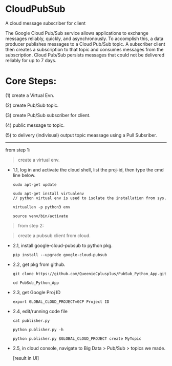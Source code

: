 # CloudPubSub
A cloud message subscriber for client

The Google Cloud Pub/Sub service allows applications to exchange messages reliably, quickly, and asynchronously. To accomplish this, a data producer publishes messages to a Cloud Pub/Sub topic. A subscriber client then creates a subscription to that topic and consumes messages from the subscription. Cloud Pub/Sub persists messages that could not be delivered reliably for up to 7 days.

# Core Steps:

(1) create a Virtual Evn.

(2) create Pub/Sub topic.

(3) create Pub/Sub subscriber for client.

(4) public message to topic.

(5) to delivery (indivisual) output topic meassage using a Pull Subsriber.

-----

from step 1:

> create a virtual env.

* 1.1, log in and activate the cloud shell, list the proj-id, then type the cmd line below.

      sudo apt-get update
      
      sudo apt-get install virtualenv
      // python virtual env is used to isolate the installation from sys.
      
      virtuallen -p python3 env
      
      source venv/bin/activate
      
 > from step 2:
 
 > create a pubsub client from cloud.
 
 * 2.1, install google-cloud-pubsub to python pkg.
 
       pip install --upgrade google-cloud-pubsub
       
 * 2.2, get pkg from github.
 
       git clone https://github.com/QueenieCplusplus/PubSub_Python_App.git
      
       cd PubSub_Python_App
       
  * 2.3, get Google Proj ID
  
        export GLOBAL_CLOUD_PROJECT=GCP Project ID

  * 2.4, edit/running code file
  
        cat publisher.py
        
        python publisher.py -h
        
        python publisher.py $GLOBAL_CLOUD_PROJECT create MyTopic
    
   * 2.5, in cloud console, navigate to Big Data > Pub/Sub > topics we made.
   
        [result in UI]
        
